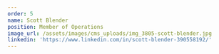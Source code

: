 ```yaml
---
order: 5
name: Scott Blender
position: Member of Operations
image_url: /assets/images/cms_uploads/img_3805-scott-blender.jpg
linkedin: 'https://www.linkedin.com/in/scott-blender-390558192/'
---
```


